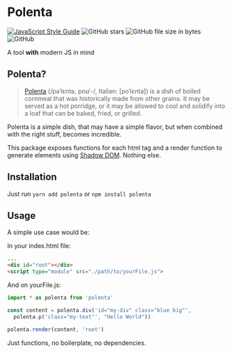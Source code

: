 # Polenta

[![JavaScript Style Guide](https://img.shields.io/badge/code_style-standard-brightgreen.svg)](https://standardjs.com)
![GitHub stars](https://img.shields.io/github/stars/caonUlisses/polenta.svg?style=social)
![GitHub file size in bytes](https://img.shields.io/github/size/caonUlisses/polenta/index.js.svg)
![GitHub](https://img.shields.io/github/license/caonUlisses/polenta.svg)

A tool **with** modern JS in mind

## Polenta?

> [Polenta](https://en.wikipedia.org/wiki/Polenta) (/pəˈlɛntə, poʊˈ-/, Italian: [poˈlɛnta]) is a dish of boiled cornmeal that was historically made from other grains. It may be served as a hot porridge, or it may be allowed to cool and solidify into a loaf that can be baked, fried, or grilled.

Polenta is a simple dish, that may have a simple flavor, but when combined with the right stuff, becomes incredible.

This package exposes functions for each html tag and a render function to generate elements using [Shadow DOM](https://developer.mozilla.org/en-US/docs/Web/Web_Components/Using_shadow_DOM). Nothing else.

## Installation

Just run ``` yarn add polenta ``` or ``` npm install polenta ```

## Usage

A simple use case would be:

In your index.html file:

```html
...
<div id="root"></div>
<script type="module" src="./path/to/yourFile.js">
```

And on yourFile.js:

```javascript
import * as polenta from 'polenta'

const content = polenta.div('id="my-div" class="blue big"',
  polenta.p('class="my-text"', "Hello World"))

polenta.render(content, 'root')
```

Just functions, no boilerplate, no dependencies.
